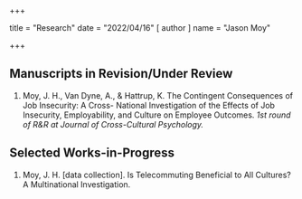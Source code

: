+++

title = "Research"
date = "2022/04/16"
[ author ]
  name = "Jason Moy"

+++

## Manuscripts in Revision/Under Review

1.  Moy, J. H., Van Dyne, A., & Hattrup, K. The Contingent Consequences of Job Insecurity: A Cross-
    National Investigation of the Effects of Job Insecurity, Employability, and Culture on Employee
    Outcomes. _1st round of R&R at Journal of Cross-Cultural Psychology._

## Selected Works-in-Progress

1. Moy, J. H. [data collection]. Is Telecommuting Beneficial to All Cultures? A Multinational Investigation.
